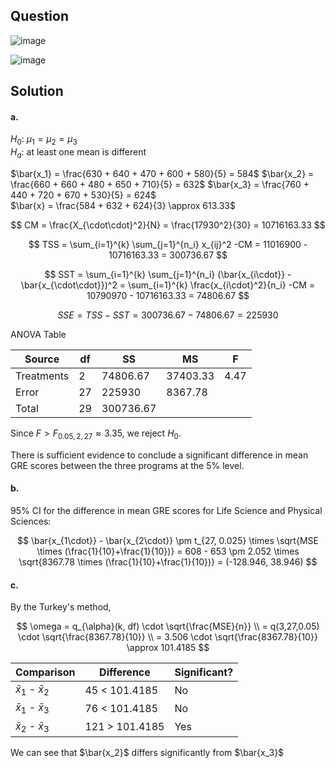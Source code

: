 ## Question

![image](https://github.com/user-attachments/assets/3204db46-6ee9-43fa-88d9-e8a0928fefd8)

![image](https://github.com/user-attachments/assets/bd12b14c-4e6d-42c2-9ade-9eeed0cf1872)

## Solution

#### a.

$H_0$: $\mu_1 = \mu_2 = \mu_3$  
$H_a$: at least one mean is different

$\bar{x_1} = \frac{630 + 640 + 470 + 600 + 580}{5} = 584$ 
$\bar{x_2} = \frac{660 + 660 + 480 + 650 + 710}{5} = 632$ 
$\bar{x_3} = \frac{760 + 440 + 720 + 670 + 530}{5} = 624$  
$\bar{x} = \frac{584 + 632 + 624}{3} \approx 613.33$

$$
CM = \frac{X_{\cdot\cdot}^2}{N} = \frac{17930^2}{30} = 10716163.33
$$

$$
TSS = \sum_{i=1}^{k} \sum_{j=1}^{n_i} x_{ij}^2 -CM = 11016900 - 10716163.33 = 300736.67
$$

$$
SST = \sum_{i=1}^{k} \sum_{j=1}^{n_i} (\bar{x_{i\cdot}} - \bar{x_{\cdot\cdot}})^2 = \sum_{i=1}^{k} \frac{x_{i\cdot}^2}{n_i} -CM = 10790970 - 10716163.33 = 74806.67
$$

$$
SSE = TSS - SST = 300736.67 - 74806.67 = 225930
$$

ANOVA Table

| Source      | df  | SS         | MS         | F     |
|-------------|-----|------------|------------|-------|
| Treatments  | 2   | 74806.67   | 37403.33   | 4.47  |
| Error       | 27  | 225930     | 8367.78    |       |
| Total       | 29  | 300736.67  |            |       |

Since $F > F_{0.05, 2, 27} \approx 3.35$, we reject $H_0$.

There is sufficient evidence to conclude a significant difference in mean GRE scores between the three programs at the 5% level.

#### b. 

95% CI for the difference in mean GRE scores for Life Science and Physical Sciences:

$$
\bar{x_{1\cdot}} - \bar{x_{2\cdot}} \pm t_{27, 0.025} \times \sqrt{MSE \times (\frac{1}{10}+\frac{1}{10})}
= 608 - 653 \pm 2.052 \times \sqrt{8367.78 \times (\frac{1}{10}+\frac{1}{10})}
= (-128.946, 38.946)
$$

#### c. 

By the Turkey's method,

$$
\omega = q_{\alpha}(k, df) \cdot \sqrt{\frac{MSE}{n}} \\ = q(3,27,0.05) \cdot \sqrt{\frac{8367.78}{10}} \\ = 3.506 \cdot \sqrt{\frac{8367.78}{10}} \approx 101.4185
$$

| Comparison                | Difference          | Significant?  |
|---------------------------|---------------------|---------------|
| $\bar{x}_1$ - $\bar{x}_2$ | 45 < 101.4185       | No            |
| $\bar{x}_1$ - $\bar{x}_3$ | 76 < 101.4185       | No            |
| $\bar{x}_2$ - $\bar{x}_3$ | 121 > 101.4185      | Yes           |

We can see that $\bar{x_2}$ differs significantly from $\bar{x_3}$
